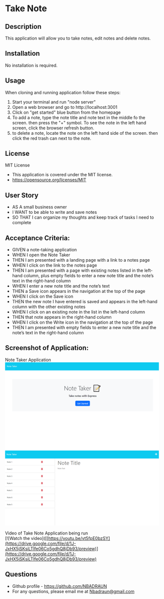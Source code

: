 # Take Note

## Description
This application will allow you to take notes, edit notes and delete notes.  

## Installation
No installation is required.  


## Usage




When cloning and running application follow these steps:  
1.  Start your terminal and run "node server" 
2.  Open a web browser and go to http://localhost:3001
3.  Click on "get started" blue button from the homepage
4.  To add a note, type the note title and note text in the middle fo the screen.  then press the "+" symbol.  To see the note in the left hand screen, click the browser refresh button.  
5.  to delete a note, locate the note on the left hand side of the screen.  then click the red trash can next to the note.  




## License
MIT License
- This application is covered under the MIT license. 
- https://opensource.org/licenses/MIT


## User Story
- AS A small business owner 
- I WANT to be able to write and save notes 
- SO THAT I can organize my thoughts and keep track of tasks I need to complete 

## Acceptance Criteria: 
- GIVEN a note-taking application
- WHEN I open the Note Taker
- THEN I am presented with a landing page with a link to a notes page
- WHEN I click on the link to the notes page
- THEN I am presented with a page with existing notes listed in the left-hand column, plus empty fields to enter a new note title and the note’s text in the right-hand column
- WHEN I enter a new note title and the note’s text
- THEN a Save icon appears in the navigation at the top of the page
- WHEN I click on the Save icon
- THEN the new note I have entered is saved and appears in the left-hand column with the other existing notes
- WHEN I click on an existing note in the list in the left-hand column
- THEN that note appears in the right-hand column
- WHEN I click on the Write icon in the navigation at the top of the page
- THEN I am presented with empty fields to enter a new note title and the note’s text in the right-hand column

## Screenshot of Application:  

Note Taker Application <br>
<img src="public\assets\images\picture1.png" alt="Picture of the Take Note Application">
<img src="public\assets\images\picture2.png" alt="Picture of the Take Note Application">

Video of Take Note Application being run <br>
[![Watch the video]([[https://youtu.be/vt5fpE0bzSY](https://drive.google.com/file/d/1J-JxHX5jSKsiLTIfe06Co5gdhQ8jDb93/preview)](https://drive.google.com/file/d/1J-JxHX5jSKsiLTIfe06Co5gdhQ8jDb93/preview)


## Questions 
- Github profile - https://github.com/NBADRAUN
- For any questions, please email me at Nbadraun@gmail.com

